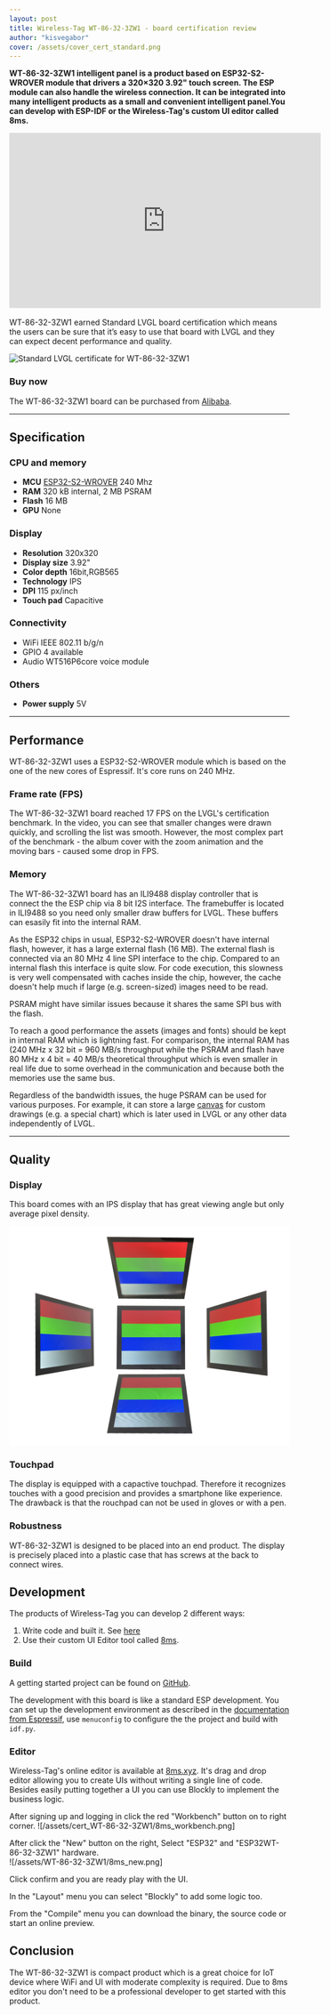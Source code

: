 ```yaml
---
layout: post
title: Wireless-Tag WT-86-32-3ZW1 - board certification review
author: "kisvegabor"
cover: /assets/cover_cert_standard.png
---
```


**WT-86-32-3ZW1 intelligent panel is a product based on ESP32-S2-WROVER module that drivers a 320×320 3.92" touch screen. 
The ESP module can also handle the  wireless connection.
It can be integrated into many intelligent products as a small and convenient intelligent panel.You can develop with ESP-IDF or the Wireless-Tag's custom UI editor called 8ms.**

<iframe width="560" height="315" src="https://www.youtube.com/embed/6TclkR-Y-c0" title="YouTube video player" frameborder="0" allow="accelerometer; autoplay; clipboard-write; encrypted-media; gyroscope; picture-in-picture" allowfullscreen></iframe>

WT-86-32-3ZW1 earned Standard LVGL board certification which means the users can be sure that it’s easy to use that board with LVGL and they can expect decent performance and quality.

<img src="https://lvgl.io/assets/images/cert_standard.png" alt="Standard LVGL certificate for WT-86-32-3ZW1">

### Buy now

The WT-86-32-3ZW1 board can be purchased from [Alibaba](https://www.alibaba.com/product-detail/3-92-Inch-320-320-86_1700007792543.html?spm=a2747.manage.0.0.2e6271d2yYJnlo).

<hr/>

## Specification

### CPU and memory

- **MCU** [ESP32-S2-WROVER](https://www.espressif.com/sites/default/files/documentation/esp32-s2-wrover_esp32-s2-wrover-i_datasheet_en.pdf) 240 Mhz
- **RAM** 320 kB internal, 2 MB PSRAM
- **Flash** 16 MB
- **GPU** None

### Display

- **Resolution** 320x320
- **Display size** 3.92"
- **Color depth** 16bit,RGB565
- **Technology** IPS
- **DPI** 115 px/inch
- **Touch pad** Capacitive

### Connectivity

- WiFi IEEE 802.11 b/g/n
- GPIO 4 available
- Audio WT516P6core voice module

### Others

- **Power supply** 5V

<hr/>

## Performance

WT-86-32-3ZW1 uses a ESP32-S2-WROVER module which is based on the one of the new cores of Espressif. It's core runs on 240 MHz.

### Frame rate (FPS)

The WT-86-32-3ZW1 board reached 17 FPS on the LVGL's certification benchmark. In the video, you can see that smaller changes were drawn quickly, and scrolling the list was smooth. 
However, the most complex part of the benchmark - the album cover with the zoom animation and the moving bars - caused some drop in FPS.


### Memory

The WT-86-32-3ZW1 board has an ILI9488 display controller that is connect the the ESP chip via 8 bit I2S interface. The framebuffer is located in ILI9488 so you need only smaller draw buffers for LVGL. 
These buffers can esasily fit into the internal RAM.

As the ESP32 chips in usual, ESP32-S2-WROVER doesn't have internal flash, however, it has a large external flash (16 MB). 
The external flash is connected via an 80 MHz 4 line SPI interface to the chip. Compared to an internal flash this interface is quite slow. 
For code execution, this slowness is very well compensated with caches inside the chip, however, the cache doesn't help much if large (e.g. screen-sized) images need to be read. 

PSRAM might have similar issues because it shares the same SPI bus with the flash.

To reach a good performance the assets (images and fonts) should be kept in internal RAM which is lightning fast. 
For comparison, the internal RAM has (240 MHz x 32 bit = 960 MB/s throughput while the PSRAM and flash have 80 MHz x 4 bit = 40 MB/s theoretical throughput which is even smaller in real life due to some overhead in the communication and because both the memories use the same bus. 

Regardless of the bandwidth issues, the huge PSRAM can be used for various purposes. 
For example, it can store a large [canvas](https://docs.lvgl.io/latest/en/html/widgets/canvas.html) for custom drawings (e.g. a special chart) which is later used in LVGL or any other data independently of LVGL.
 
<hr/>

## Quality

### Display
This board comes with an IPS display that has great viewing angle but only average pixel density.

![Viewing angles of the WT-86-32-3ZW1 board's display](/assets/cert_WT-86-32-3ZW1/display.jpg)

### Touchpad

The display is equipped with a capactive touchpad. Therefore it recognizes touches with a good precision and provides a smartphone like experience.
The drawback is that the rouchpad can not be used in gloves or with a pen.

### Robustness

WT-86-32-3ZW1 is designed to be placed into an end product. The display is precisely placed into a plastic case that has screws at the back to connect wires.


## Development
The products of Wireless-Tag you can develop 2 different ways:
1. Write code and built it. See [here](#build)
2. Use their custom UI Editor tool called [8ms](#editor). 

### Build
A getting started project can be found on [GitHub](https://github.com/wireless-tag-com/8ms-esp32/). 

The development with this board is like a standard ESP development. 
You can set up the development environment as described in the [documentation from Espressif](https://docs.espressif.com/projects/esp-idf/en/release-v4.3/esp32/get-started/index.html#installation-step-by-step), 
use `menuconfig` to configure the the project and build with `idf.py`.


### Editor

Wireless-Tag's online editor is available at [8ms.xyz](https://8ms.xyz). 
It's drag and drop editor allowing you to create UIs without writing a single line of code. Besides easily putting together a UI you can use Blockly to implement the business logic. 

After signing up and logging in click the red "Workbench" button on to right corner.
![/assets/cert_WT-86-32-3ZW1/8ms_workbench.png]

After click the "New" button on the right, Select "ESP32" and "ESP32WT-86-32-3ZW1" hardware.   
![/assets/WT-86-32-3ZW1/8ms_new.png]

Click confirm and you are ready play with the UI.

In the "Layout" menu you can select "Blockly" to add some logic too.

From the "Compile" menu you can download the binary, the source code or start an online preview.
 

## Conclusion

The WT-86-32-3ZW1 is compact product which is a great choice for IoT device where WiFi and UI with moderate complexity is required. 
Due to 8ms editor you don't need to be a professional developer to get started with this product. 






